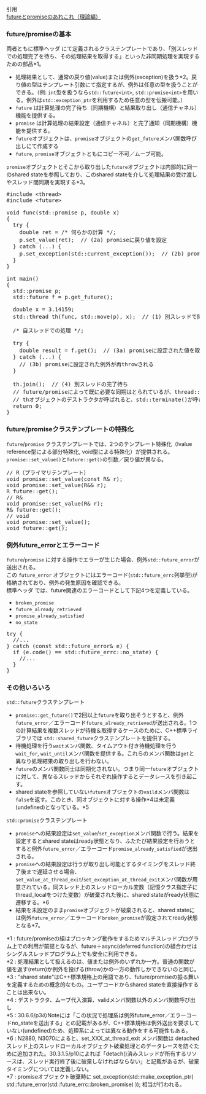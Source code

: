 引用<br/>
[futureとpromiseのあれこれ（理論編）](https://yohhoy.hatenadiary.jp/entry/20120131/p1) <br/>

### future/promiseの基本

両者ともに標準ヘッダ <future> にて定義されるクラステンプレートであり、「別スレッドでの処理完了を待ち、その処理結果を取得する」といった非同期処理を実現するための部品&#42;1。

- 処理結果として、通常の戻り値(value)または例外(exception)を扱う&#42;2。戻り値の型はテンプレート引数にて指定するが、例外は任意の型を扱うことができる。（例: `int`型を扱うなら`std::future<int>`, `std::promise<int>`を用いる。例外は`std::exception_ptr`を利用するため任意の型を伝搬可能。）
- `future` は計算処理の完了待ち（同期機構）と結果取り出し（通信チャネル）機能を提供する。
- `promise` は計算処理の結果設定（通信チャネル）と完了通知（同期機構）機能を提供する。
- `future`オブジェクトは、`promise`オブジェクトの`get_future`メンバ関数呼び出しにて作成する
- `future`, `promise`オブジェクトともにコピー不可／ムーブ可能。

`promise`オブジェクトとそこから取り出した`future`オブジェクトは内部的に同一のshared stateを参照しており、このshared stateを介して処理結果の受け渡しやスレッド間同期を実現する&#42;3。<br/>

<pre>
#include &lt;thread&gt;
#include &lt;future&gt;

void func(std::promise<double> p, double x)
{
  try {
    double ret = /* 何らかの計算 */;
    p.set_value(ret);  // (2a) promiseに戻り値を設定
  } catch (...) {
    p.set_exception(std::current_exception());  // (2b) promiseに例外を設定
  }
}

int main()
{
  std::promise<double> p;
  std::future<double> f = p.get_future();

  double x = 3.14159;
  std::thread th(func, std::move(p), x);  // (1) 別スレッドで関数funcを実行

  /* 自スレッドでの処理 */;

  try {
    double result = f.get();  // (3a) promiseに設定された値を取得（別スレッドでの処理完了を待機）
  } catch (...) {
    // (3b) promiseに設定された例外が再throwされる
  }

  th.join();  // (4) 別スレッドの完了待ち
  // future/promiseによって既に必要な同期はとられているが、thread::join()を呼ばずに
  // thオブジェクトのデストラクタが呼ばれると、std::terminate()が呼び出されてしまう。
  return 0;
}
</pre>

### future/promiseクラステンプレートの特殊化

`future`/`promise` クラステンプレートでは、2つのテンプレート特殊化（lvalue reference型による部分特殊化, void型による特殊化）が提供される。<br/>
`promise::set_value()`と`future::get()`の引数／戻り値が異なる。<br/>

<pre>
// R（プライマリテンプレート）
void promise::set_value(const R& r);
void promise::set_value(R&& r);
R future::get();
// R&
void promise<R&>::set_value(R& r);
R& future<R&>::get();
// void
void promise<void>::set_value();
void future<void>::get();
</pre>

### 例外future_errorとエラーコード

`future`/`promise` に対する操作でエラーが生じた場合、例外`std::future_error`が送出される。<br/>
この `future_error` オブジェクトにはエラーコード(`std::future_errc`列挙型)が格納されており、例外の発生原因を確認できる。<br/>
標準ヘッダ <future> では、future関連のエラーコードとして下記4つを定義している。<br/>

- `broken_promise`
- `future_already_retrieved`
- `promise_already_satisfied`
- `no_state`

<pre>
try {
  //...
} catch (const std::future_error& e) {
  if (e.code() == std::future_errc::no_state) {
    //...
  }
}
</pre>

### その他いろいろ

`std::future`クラステンプレート<br/>

- `promise::get_future()`で2回以上`future`を取り出そうとすると、例外`future_error`／エラーコード`future_already_retrieved`が送出される。1つの計算結果を複数スレッドが待機＆取得するケースのために、C++標準ライブラリでは `std::shared_future`クラステンプレートを提供する。
- 待機処理を行う`wait`メンバ関数、タイムアウト付き待機処理を行う`wait_for`, `wait_until`メンバ関数を提供する。これらのメンバ関数は`get`と異なり処理結果の取り出しを行わない。
- `future`のメンバ関数同士は同期化されない。つまり同一`future`オブジェクトに対して、異なるスレッドからそれぞれ操作するとデータレースを引き起こす。
- shared stateを参照していない`future`オブジェクトの`vaild`メンバ関数は`false`を返す。このとき、同オブジェクトに対する操作&#42;4は未定義(undefined)となっている。&#42;5

`std::promise`クラステンプレート<br/>

- `promise`への結果設定は`set_value`/`set_exception`メンバ関数で行う。結果を設定するとshared stateはready状態となり、ふたたび結果設定を行おうとすると例外`future_error`／エラーコード`promise_already_satisfied`が送出される。
- `promise`への結果設定は行うが取り出し可能とするタイミングをスレッド終了後まで遅延させる場合、`set_value_at_thread_exit`/`set_exception_at_thread_exit`メンバ関数が用意されている。同スレッド上のスレッドローカル変数（記憶クラス指定子にthread_localをつけた変数）が破棄された後に、shared stateがready状態に遷移する。&#42;6
- 結果を未設定のまま`promise`オブジェクトが破棄されると、shared stateには例外`future_error`／エラーコード`broken_promise`が設定されてready状態となる&#42;7。

&#42;1 : future/promiseの組はブロッキング動作をするためマルチスレッドプログラム上での利用が前提となるが、future＋async(deferred function)の組合わせはシングルスレッドプログラム上でも安全に利用できる。<br/>
&#42;2 : 処理結果として扱えるのは、値または例外のいずれか一方。普通の関数が値を返す(return)か例外を投げる(throw)かの一方の動作しかできないのと同じ。<br/>
&#42;3 : "shared state"はC++標準規格上の用語であり、future/promiseの振る舞いを定義するための概念的なもの。ユーザコードからshared stateを直接操作することは出来ない。<br/>
&#42;4 : デストラクタ、ムーブ代入演算、validメンバ関数以外のメンバ関数呼び出し<br/>
&#42;5 : 30.6.6/p3のNoteには「この状況で処理系は例外future_error／エラーコードno_stateを送出する」との記載があるが、C++標準規格は例外送出を要求していない(undefined)ため、処理系によっては異なる動作をする可能性もある。<br/>
&#42;6 : N2880, N3070によると、set_XXX_at_thread_exit メンバ関数は detached スレッド上のスレッドローカルオブジェクト破棄処理とのデータレースを防ぐために追加された。30.3.1.5/p10によれば「detach()済みスレッドが所有するリソースは、スレッド実行終了後に破棄しなければならない」と記載があるが、破棄タイミングについては定義しない。<br/>
&#42;7 : promiseオブジェクト破棄時に set_exception(std::make_exception_ptr( std::future_error(std::future_errc::broken_promise) )); 相当が行われる。<br/>

